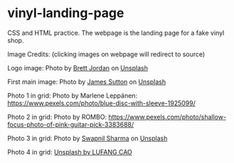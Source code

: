 # vinyl-landing-page

CSS and HTML practice. The webpage is the landing page for a fake vinyl shop.

Image Credits: (clicking images on webpage will redirect to source)

Logo image: Photo by <a href="https://unsplash.com/@brett_jordan?utm_source=unsplash&utm_medium=referral&utm_content=creditCopyText">Brett Jordan</a> on <a href="https://unsplash.com/photos/hrUhyFq6u-A?utm_source=unsplash&utm_medium=referral&utm_content=creditCopyText">Unsplash</a>
  
First main image: Photo by <a href="https://unsplash.com/@jamessutton_photography?utm_source=unsplash&utm_medium=referral&utm_content=creditCopyText">James Sutton</a> on <a href="https://unsplash.com/photos/Fk6Hj4-FFWw?utm_source=unsplash&utm_medium=referral&utm_content=creditCopyText">Unsplash</a>
  
Photo 1 in grid: Photo by Marlene Leppänen: https://www.pexels.com/photo/blue-disc-with-sleeve-1925099/

Photo 2 in grid: Photo by ROMBO: https://www.pexels.com/photo/shallow-focus-photo-of-pink-guitar-pick-3383688/

Photo 3 in grid: Photo by <a href="https://unsplash.com/@eyeswithmyopia?utm_source=unsplash&utm_medium=referral&utm_content=creditCopyText">Swapnil Sharma</a> on <a href="https://unsplash.com/photos/lyfkxrm982M?utm_source=unsplash&utm_medium=referral&utm_content=creditCopyText">Unsplash</a>

Photo 4 in grid: <a href="https://unsplash.com/photos/iJqi6T5TgSM"> Unsplash by <a href="https://unsplash.com/@ritafang">LUFANG CAO</a>